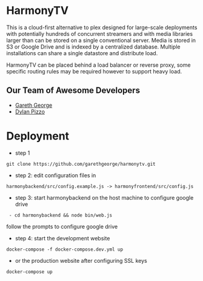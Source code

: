 # HarmonyTV

This is a cloud-first alternative to plex designed for large-scale deployments with potentially hundreds of concurrent streamers and with media libraries larger than can be stored on a single conventional server. Media is stored in S3 or Google Drive and is indexed by a centralized database. Multiple installations can share a single datastore and distribute load. 

HarmonyTV can be placed behind a load balancer or reverse proxy, some specific routing rules may be required however to support heavy load.

## Our Team of Awesome Developers

 - [Gareth George](https://github.com/garethgeorge)
 - [Dylan Pizzo](https://github.com/dylanpizzo)

# Deployment

 - step 1
```
git clone https://github.com/garethgeorge/harmonytv.git
```
 - step 2: edit configuration files in 
```
harmonybackend/src/config.example.js -> harmonyfrontend/src/config.js
```
 - step 3: start harmonybackend on the host machine to configure google drive
```
 - cd harmonybackend && node bin/web.js 
```
follow the prompts to configure google drive

 - step 4: start the development website
```
docker-compose -f docker-compose.dev.yml up 
```
 - or the production website after configuring SSL keys 
```
docker-compose up 
```
